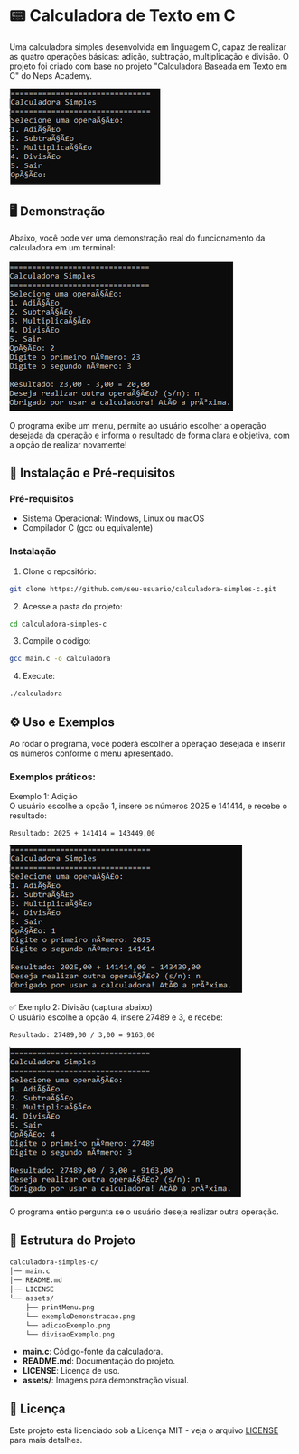 # 📟 Calculadora de Texto em C

Uma calculadora simples desenvolvida em linguagem C, capaz de realizar as quatro operações básicas: adição, subtração, multiplicação e divisão. O projeto foi criado com base no projeto "Calculadora Baseada em Texto em C" do Neps Academy.

![Calculadora Print](assets/printMenu.png)

## 🖥️ Demonstração

Abaixo, você pode ver uma demonstração real do funcionamento da calculadora em um terminal:

![Print Exemplo de Demonstração](assets/exemploDemonstracao.png)

O programa exibe um menu, permite ao usuário escolher a operação desejada da operação e informa o resultado de forma clara e objetiva, com a opção de realizar novamente!

## 🚀 Instalação e Pré-requisitos

### Pré-requisitos

- Sistema Operacional: Windows, Linux ou macOS
- Compilador C (gcc ou equivalente)

### Instalação

1. Clone o repositório:
```bash
git clone https://github.com/seu-usuario/calculadora-simples-c.git
```

2. Acesse a pasta do projeto:
```bash
cd calculadora-simples-c
```

3. Compile o código:
```bash
gcc main.c -o calculadora
```

4. Execute:
```bash
./calculadora
```

## ⚙️ Uso e Exemplos

Ao rodar o programa, você poderá escolher a operação desejada e inserir os números conforme o menu apresentado.

### Exemplos práticos:

Exemplo 1: Adição  
O usuário escolhe a opção 1, insere os números 2025 e 141414, e recebe o resultado:
```
Resultado: 2025 + 141414 = 143449,00
```
![Exemplo de Divisão](assets/adicaoExemplo.png)

✅ Exemplo 2: Divisão (captura abaixo)  
O usuário escolhe a opção 4, insere 27489 e 3, e recebe:
```
Resultado: 27489,00 / 3,00 = 9163,00
```
![Exemplo de Divisão](assets/divisaoExemplo.png)

O programa então pergunta se o usuário deseja realizar outra operação.

## 📁 Estrutura do Projeto

```
calculadora-simples-c/
│── main.c
│── README.md
│── LICENSE
└── assets/
    ├── printMenu.png
    └── exemploDemonstracao.png
    └── adicaoExemplo.png
    └── divisaoExemplo.png
```

- **main.c**: Código-fonte da calculadora.
- **README.md**: Documentação do projeto.
- **LICENSE**: Licença de uso.
- **assets/**: Imagens para demonstração visual.

## 📄 Licença

Este projeto está licenciado sob a Licença MIT - veja o arquivo [LICENSE](LICENSE) para mais detalhes.
